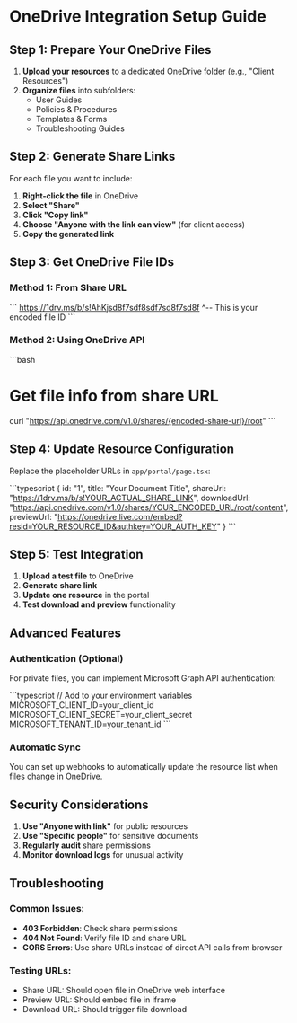 # OneDrive Integration Setup Guide

## Step 1: Prepare Your OneDrive Files

1. **Upload your resources** to a dedicated OneDrive folder (e.g., "Client Resources")
2. **Organize files** into subfolders:
   - User Guides
   - Policies & Procedures  
   - Templates & Forms
   - Troubleshooting Guides

## Step 2: Generate Share Links

For each file you want to include:

1. **Right-click the file** in OneDrive
2. **Select "Share"**
3. **Click "Copy link"** 
4. **Choose "Anyone with the link can view"** (for client access)
5. **Copy the generated link**

## Step 3: Get OneDrive File IDs

### Method 1: From Share URL
\`\`\`
https://1drv.ms/b/s!AhKjsd8f7sdf8sdf7sd8f7sd8f
                    ^-- This is your encoded file ID
\`\`\`

### Method 2: Using OneDrive API
\`\`\`bash
# Get file info from share URL
curl "https://api.onedrive.com/v1.0/shares/{encoded-share-url}/root"
\`\`\`

## Step 4: Update Resource Configuration

Replace the placeholder URLs in `app/portal/page.tsx`:

\`\`\`typescript
{
  id: "1",
  title: "Your Document Title",
  shareUrl: "https://1drv.ms/b/s!YOUR_ACTUAL_SHARE_LINK",
  downloadUrl: "https://api.onedrive.com/v1.0/shares/YOUR_ENCODED_URL/root/content",
  previewUrl: "https://onedrive.live.com/embed?resid=YOUR_RESOURCE_ID&authkey=YOUR_AUTH_KEY"
}
\`\`\`

## Step 5: Test Integration

1. **Upload a test file** to OneDrive
2. **Generate share link**
3. **Update one resource** in the portal
4. **Test download and preview** functionality

## Advanced Features

### Authentication (Optional)
For private files, you can implement Microsoft Graph API authentication:

\`\`\`typescript
// Add to your environment variables
MICROSOFT_CLIENT_ID=your_client_id
MICROSOFT_CLIENT_SECRET=your_client_secret
MICROSOFT_TENANT_ID=your_tenant_id
\`\`\`

### Automatic Sync
You can set up webhooks to automatically update the resource list when files change in OneDrive.

## Security Considerations

1. **Use "Anyone with link"** for public resources
2. **Use "Specific people"** for sensitive documents
3. **Regularly audit** share permissions
4. **Monitor download logs** for unusual activity

## Troubleshooting

### Common Issues:
- **403 Forbidden**: Check share permissions
- **404 Not Found**: Verify file ID and share URL
- **CORS Errors**: Use share URLs instead of direct API calls from browser

### Testing URLs:
- Share URL: Should open file in OneDrive web interface
- Preview URL: Should embed file in iframe
- Download URL: Should trigger file download
